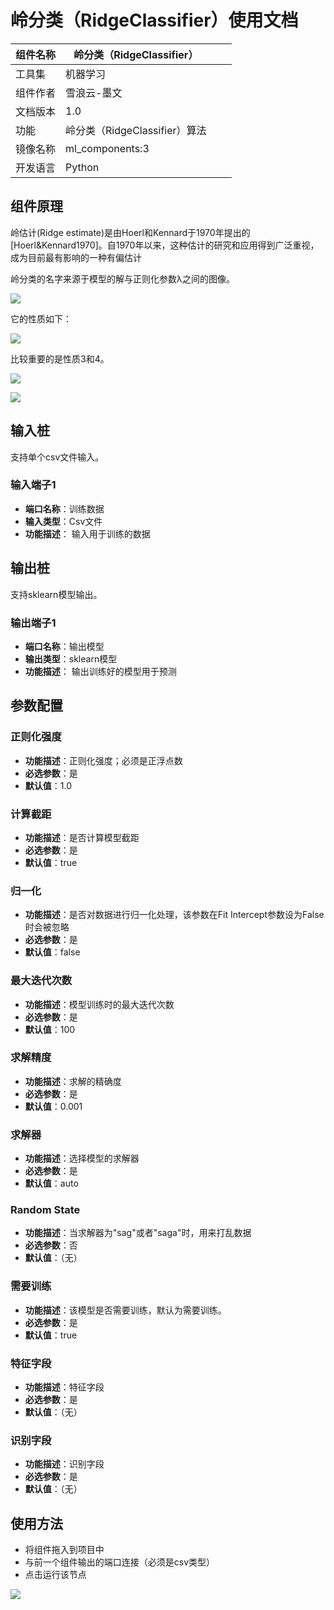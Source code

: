 # 岭分类（RidgeClassifier）使用文档
| 组件名称 |岭分类（RidgeClassifier）|  |  |
| --- | --- | --- | --- |
| 工具集 | 机器学习 |  |  |
| 组件作者 | 雪浪云-墨文 |  |  |
| 文档版本 | 1.0 |  |  |
| 功能 | 岭分类（RidgeClassifier）算法|  |  |
| 镜像名称 | ml_components:3 |  |  |
| 开发语言 | Python |  |  |

## 组件原理
岭估计(Ridge estimate)是由Hoerl和Kennard于1970年提出的[Hoerl&Kennard1970]。自1970年以来，这种估计的研究和应用得到广泛重视，成为目前最有影响的一种有偏估计

岭分类的名字来源于模型的解与正则化参数λ之间的图像。

![](./img/岭分类1.png)

它的性质如下：

![](./img/岭分类2.png)

比较重要的是性质3和4。

![](./img/岭分类3.png)

![](./img/岭分类4.png)
## 输入桩
支持单个csv文件输入。
### 输入端子1

- **端口名称**：训练数据
- **输入类型**：Csv文件
- **功能描述**： 输入用于训练的数据
## 输出桩
支持sklearn模型输出。
### 输出端子1

- **端口名称**：输出模型
- **输出类型**：sklearn模型
- **功能描述**： 输出训练好的模型用于预测
## 参数配置
### 正则化强度

- **功能描述**：正则化强度；必须是正浮点数
- **必选参数**：是
- **默认值**：1.0
### 计算截距

- **功能描述**：是否计算模型截距
- **必选参数**：是
- **默认值**：true
### 归一化

- **功能描述**：是否对数据进行归一化处理，该参数在Fit Intercept参数设为False时会被忽略
- **必选参数**：是
- **默认值**：false
### 最大迭代次数

- **功能描述**：模型训练时的最大迭代次数
- **必选参数**：是
- **默认值**：100
### 求解精度

- **功能描述**：求解的精确度
- **必选参数**：是
- **默认值**：0.001
### 求解器

- **功能描述**：选择模型的求解器
- **必选参数**：是
- **默认值**：auto
### Random State

- **功能描述**：当求解器为"sag"或者"saga"时，用来打乱数据
- **必选参数**：否
- **默认值**：（无）
### 需要训练

- **功能描述**：该模型是否需要训练，默认为需要训练。
- **必选参数**：是
- **默认值**：true
### 特征字段

- **功能描述**：特征字段
- **必选参数**：是
- **默认值**：（无）
### 识别字段

- **功能描述**：识别字段
- **必选参数**：是
- **默认值**：（无）
## 使用方法
- 将组件拖入到项目中
- 与前一个组件输出的端口连接（必须是csv类型）
- 点击运行该节点


![](./img/岭分类5.png)



